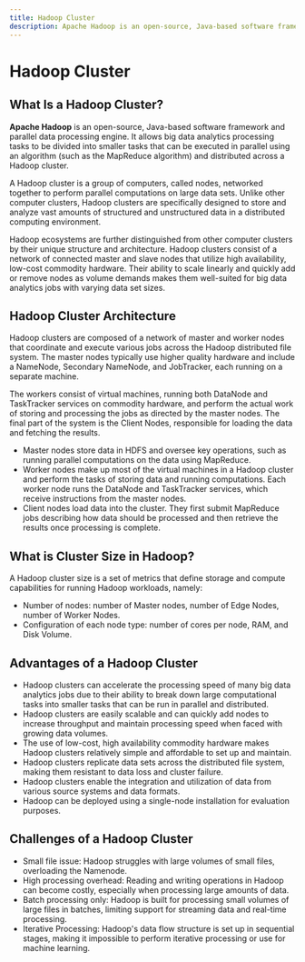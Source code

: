```yaml
---
title: Hadoop Cluster
description: Apache Hadoop is an open-source, Java-based software framework and parallel data processing engine. It allows big data analytics processing tasks to be divided into smaller tasks that can be executed in parallel using an algorithm (such as the MapReduce algorithm) and distributed across a Hadoop cluster.
---
```


# Hadoop Cluster

## What Is a Hadoop Cluster?

**Apache Hadoop** is an open-source, Java-based software framework and parallel data processing engine. It allows big data analytics processing tasks to be divided into smaller tasks that can be executed in parallel using an algorithm (such as the MapReduce algorithm) and distributed across a Hadoop cluster.

A Hadoop cluster is a group of computers, called nodes, networked together to perform parallel computations on large data sets. Unlike other computer clusters, Hadoop clusters are specifically designed to store and analyze vast amounts of structured and unstructured data in a distributed computing environment.

Hadoop ecosystems are further distinguished from other computer clusters by their unique structure and architecture. Hadoop clusters consist of a network of connected master and slave nodes that utilize high availability, low-cost commodity hardware. Their ability to scale linearly and quickly add or remove nodes as volume demands makes them well-suited for big data analytics jobs with varying data set sizes.

## Hadoop Cluster Architecture

Hadoop clusters are composed of a network of master and worker nodes that coordinate and execute various jobs across the Hadoop distributed file system. The master nodes typically use higher quality hardware and include a NameNode, Secondary NameNode, and JobTracker, each running on a separate machine.

The workers consist of virtual machines, running both DataNode and TaskTracker services on commodity hardware, and perform the actual work of storing and processing the jobs as directed by the master nodes. The final part of the system is the Client Nodes, responsible for loading the data and fetching the results.

- Master nodes store data in HDFS and oversee key operations, such as running parallel computations on the data using MapReduce.
- Worker nodes make up most of the virtual machines in a Hadoop cluster and perform the tasks of storing data and running computations. Each worker node runs the DataNode and TaskTracker services, which receive instructions from the master nodes.
- Client nodes load data into the cluster. They first submit MapReduce jobs describing how data should be processed and then retrieve the results once processing is complete.

## What is Cluster Size in Hadoop?

A Hadoop cluster size is a set of metrics that define storage and compute capabilities for running Hadoop workloads, namely:

- Number of nodes: number of Master nodes, number of Edge Nodes, number of Worker Nodes.
- Configuration of each node type: number of cores per node, RAM, and Disk Volume.

## Advantages of a Hadoop Cluster

- Hadoop clusters can accelerate the processing speed of many big data analytics jobs due to their ability to break down large computational tasks into smaller tasks that can be run in parallel and distributed.
- Hadoop clusters are easily scalable and can quickly add nodes to increase throughput and maintain processing speed when faced with growing data volumes.
- The use of low-cost, high availability commodity hardware makes Hadoop clusters relatively simple and affordable to set up and maintain.
- Hadoop clusters replicate data sets across the distributed file system, making them resistant to data loss and cluster failure.
- Hadoop clusters enable the integration and utilization of data from various source systems and data formats.
- Hadoop can be deployed using a single-node installation for evaluation purposes.

## Challenges of a Hadoop Cluster

- Small file issue: Hadoop struggles with large volumes of small files, overloading the Namenode.
- High processing overhead: Reading and writing operations in Hadoop can become costly, especially when processing large amounts of data.
- Batch processing only: Hadoop is built for processing small volumes of large files in batches, limiting support for streaming data and real-time processing.
- Iterative Processing: Hadoop's data flow structure is set up in sequential stages, making it impossible to perform iterative processing or use for machine learning.
